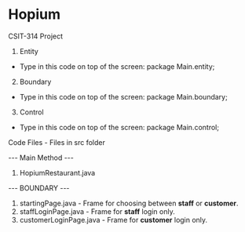 # Hopium
CSIT-314 Project

1. Entity
- Type in this code on top of the screen: package Main.entity;

2. Boundary
- Type in this code on top of the screen: package Main.boundary;

3. Control
- Type in this code on top of the screen: package Main.control;



Code Files - Files in src folder

--- Main Method ---
1. HopiumRestaurant.java

--- BOUNDARY ---
1. startingPage.java - Frame for choosing between **staff** or **customer**.
2. staffLoginPage.java - Frame for **staff** login only.
3. customerLoginPage.java - Frame for **customer** login only.
